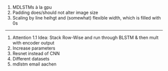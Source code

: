 1.  MDLSTMs à la gpu
2.  Padding does/should not alter image size
3.  Scaling by line heihgt and (somewhat) flexible width, which is filled with 0s

---

1.  Attention
    1.1 Idea: Stack Row-Wise and run through BLSTM & then mult with encoder output
2.  Increase parameters
3.  Resnet instead of CNN
4.  Different datasets
5.  mdlstm email aachen
